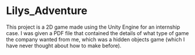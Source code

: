 # Lilys_Adventure
This project is a 2D game made using the Unity Engine for an internship case. I was given a PDF file that contained the details of what type of game the company wanted from me, which  was a hidden objects game (which I have never thought about how to make before).
